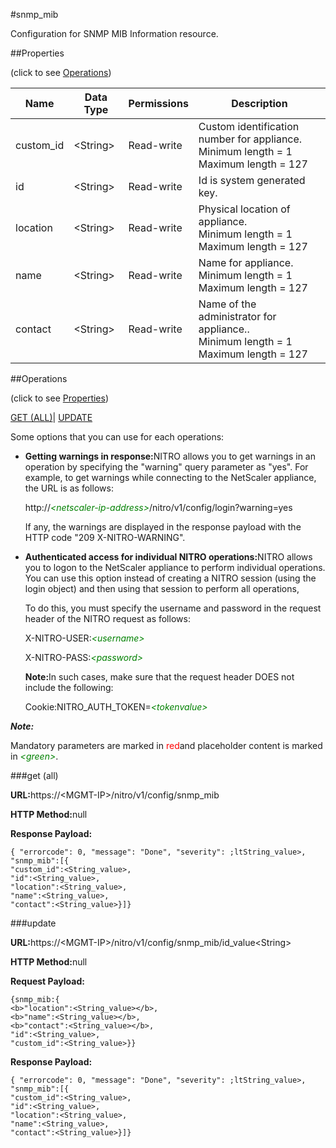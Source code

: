 #snmp_mib

Configuration for SNMP MIB Information resource.


##Properties 
<span>(click to see [Operations](#opera))</span>


<table><thead><tr><th>Name</th><th>Data Type</th><th>Permissions</th><th>Description</th></tr></thead><tbody><tr><td>custom_id</td><td>&lt;String></td><td>Read-write</td><td>Custom identification number for appliance.<br>Minimum length = 1<br>Maximum length = 127</td></tr><tr><td>id</td><td>&lt;String></td><td>Read-write</td><td>Id is system generated key.</td></tr><tr><td>location</td><td>&lt;String></td><td>Read-write</td><td>Physical location of appliance.<br>Minimum length = 1<br>Maximum length = 127</td></tr><tr><td>name</td><td>&lt;String></td><td>Read-write</td><td>Name for appliance.<br>Minimum length = 1<br>Maximum length = 127</td></tr><tr><td>contact</td><td>&lt;String></td><td>Read-write</td><td>Name of the administrator for appliance..<br>Minimum length = 1<br>Maximum length = 127</td></tr></tbody></table>
##Operations 
<span>(click to see [Properties](#prope))</span>


[GET (ALL)](#get-)| [UPDATE](#u)


Some options that you can use for each operations:
<ul><li><p><b>Getting warnings in response:</b>NITRO allows you to get warnings in an operation by specifying the "warning" query parameter as "yes". For example, to get warnings while connecting to the NetScaler appliance, the URL is as follows:</p><p>http://<span style="color:green;font-style:italic;">&lt;netscaler-ip-address&gt;</span>/nitro/v1/config/login?warning=yes</p><p>If any, the warnings are displayed in the response payload with the HTTP code "209 X-NITRO-WARNING".</p></li><li><p><b>Authenticated access for individual NITRO operations:</b>NITRO allows you to logon to the NetScaler appliance to perform individual operations. You can use this option instead of creating a NITRO session (using the login object) and then using that session to perform all operations,</p><p>To do this, you must specify the username and password in the request header of the NITRO request as follows:</p><p>X-NITRO-USER:<span style="color:green;font-style:italic;">&lt;username&gt;</span></p><p>X-NITRO-PASS:<span style="color:green;font-style:italic;">&lt;password&gt;</span></p><p><b>Note:</b>In such cases, make sure that the request header DOES not include the following:</p><p>Cookie:NITRO_AUTH_TOKEN=<span style="color:green;font-style:italic;">&lt;tokenvalue&gt;</span></p></li></ul>



***Note:*** 
Mandatory parameters are marked in <span style="color:#FF0000;">red</span>and placeholder content is marked in <span style="color:green;font-style:italic">&lt;green&gt;</span>.

###get (all)



<b>URL:</b>https://&lt;MGMT-IP&gt;/nitro/v1/config/snmp_mib
<b>HTTP Method:</b>null
<b>Response Payload: </b>```{ "errorcode": 0, "message": "Done", "severity": ;ltString_value>, "snmp_mib":[{"custom_id":<String_value>,"id":<String_value>,"location":<String_value>,"name":<String_value>,"contact":<String_value>}]}```



###update



<b>URL:</b>https://&lt;MGMT-IP&gt;/nitro/v1/config/snmp_mib/id_value&lt;String&gt;
<b>HTTP Method:</b>null
<b>Request Payload: </b>```{snmp_mib:{<b>"location":<String_value></b>,<b>"name":<String_value></b>,<b>"contact":<String_value></b>,"id":<String_value>,"custom_id":<String_value>}}```
<b>Response Payload: </b>```{ "errorcode": 0, "message": "Done", "severity": ;ltString_value>, "snmp_mib":[{"custom_id":<String_value>,"id":<String_value>,"location":<String_value>,"name":<String_value>,"contact":<String_value>}]}```



